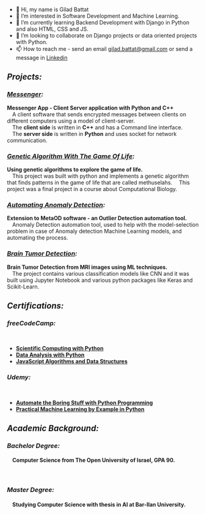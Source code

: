 - 👋 Hi, my name is Gilad Battat
- 👀 I’m interested in Software Development and Machine Learning.
- 🌱 I’m currently learning Backend Development with Django in Python and also HTML, CSS and JS.
- 💞️ I’m looking to collaborate on Django projects or data oriented projects with Python.
- 📫 How to reach me - send an email gilad.battat@gmail.com or send a message in <a href="http://www.linkedin.com/in/giladbattat">Linkedin</a>

<h2><b><i>Projects:</b></i></h2>

<h3><b><i><a href="https://github.com/slash827/Messenger">Messenger</a>:</b></i></h3>
  <b>Messenger App - Client Server application with Python and C++</b> </br>
&emsp;A client software that sends encrypted messages between clients on different computers using a model of client-server. </br> 
&emsp;The <b>client side</b> is written in <b>C++</b> and has a Command line interface. </br> 
&emsp;The <b>server side</b> is written in <b>Python</b> and uses socket for network communication. </br> 

<h3><b><i><a href="https://github.com/slash827/Computational-Biology/tree/main/Genetic-Algorithm-The-Game-Of-Life">Genetic Algorithm With The Game Of Life</a>:</b></i></h3>
  <b>Using genetic algorithms to explore the game of life.</b> </br> 
  &emsp;This project was built with python and implements a genetic algorithm that finds patterns in the game of life that are called methuselahs. &emsp;This project was a final project in a course about Computational Biology.

<h3><b><i><a href="https://github.com/slash827/Automating-Anomaly-Detection">Automating Anomaly Detection</a>:</b></i></h3>
  <b>Extension to MetaOD software -  an Outlier Detection automation tool.</b> </br>
&emsp;Anomaly Detection automation tool, used to help with the model-selection problem in case of Anomaly detection Machine Learning models, and automating the process. </br> 

<h3><b><i><a href="https://github.com/slash827/Machine-Learning-Projects/tree/master/Brain_Tumor_Classification">Brain Tumor Detection</a>:</b></i></h3>
  <b>Brain Tumor Detection from MRI images using ML techniques.</b> </br> 
  &emsp;The project contains various classification models like CNN and it was built using Jupyter Notebook and various python packages like Keras and Scikit-Learn.

<h2><b><i>Certifications:</b></i></h2>

<h3><b><i>freeCodeCamp:</b></i></h3> </br>
<ul>
  <li><b><a href="https://www.freecodecamp.org/certification/fcccda59c64/scientific-computing-with-python-v7">Scientific Computing with Python</a></b> </br></li>  
  <li><b><a href="https://www.freecodecamp.org/certification/fcccda59c64/data-analysis-with-python-v7">Data Analysis with Python</a></b> </br></li>  
  <li><b><a href="https://www.freecodecamp.org/certification/fcccda59c64/javascript-algorithms-and-data-structures">JavaScript Algorithms and Data Structures</a></b> </br></li>  
</ul>  

<h3><b><i>Udemy:</b></i></h3> </br>
<ul>
  <li><b><a href="https://drive.google.com/file/d/1aaK6TMnJcMMOO5pqYYi7XNIzwZbBV5Jl/view?usp=sharing">Automate the Boring Stuff with Python Programming</a></b> </br>
</li>
  <li><b><a href="https://drive.google.com/file/d/1-tRrPlZmRR6QoDLvQbFvZoEYZkmhsco4/view?usp=sharing">Practical Machine Learning by Example in Python</a></b> </br>
</li>
</ul>

<h2><b><i>Academic Background:</b></i></h2>
<h3><b><i>Bachelor Degree:</b></i></h3>
<h4>&emsp;Computer Science from The Open University of Israel, GPA <b>90</b>.</h4> </br>
<h3><b><i>Master Degree:</b></i></h3>
<h4>&emsp;Studying Computer Science with thesis in AI at Bar-Ilan University.</h4>

<!---
slash827/slash827 is a ✨ special ✨ repository because its `README.md` (this file) appears on your GitHub profile.
You can click the Preview link to take a look at your changes.
--->
